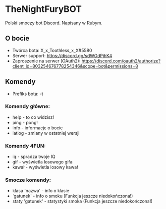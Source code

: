 # TheNightFuryBOT
Polski smoczy bot Discord. Napisany w Rubym.
## O bocie
* Twórca bota: X_x_Toothless_x_X#5580
* Serwer support: https://discord.gg/sdWGdPjhK4
* Zaproszenie na serwer (OAuth2): https://discord.com/oauth2/authorize?client_id=803254676778254346&scope=bot&permissions=8
## Komendy
* Prefiks bota: -t 
### Komendy główne:
*  help - to co widzisz! 
*  ping - pong!
*  info - informacje o bocie
*  latlog - zmiany w ostatniej wersji
### Komendy 4FUN:
*  iq - spradza twoje IQ
*  gif - wyświetla losowego gifa
*  kawał - wyświetla losowy kawał 
### Smocze komendy:
*  klasa 'nazwa' - info o klasie
*  'gatunek' - info o smoku (Funkcja jeszcze niedokończona!)
*  staty 'gatunek' - statystyki smoka (Funkcja jeszcze niedokończona!)

